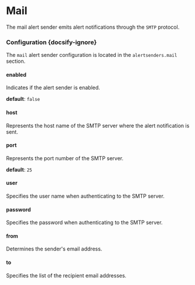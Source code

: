 # Mail

The mail alert sender emits alert notifications through the `SMTP` protocol.

### Configuration {docsify-ignore}

The `mail` alert sender configuration is located in the `alertsenders.mail` section.

#### enabled

Indicates if the alert sender is enabled.

**default**: `false`

#### host

Represents the host name of the SMTP server where the alert notification is sent.

#### port

Represents the port number of the SMTP server.

**default**: `25`

#### user

Specifies the user name when authenticating to the SMTP server.

#### password

Specifies the password when authenticating to the SMTP server.

#### from

Determines the sender's email address.

#### to

Specifies the list of the recipient email addresses.
